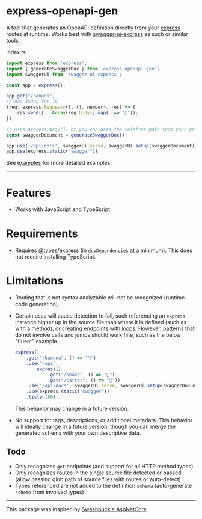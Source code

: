 express-openapi-gen
===================

A tool that generates an OpenAPI definition directly from your [express](https://github.com/expressjs/express) routes at runtime. Works best with [swagger-ui-express](https://github.com/scottie1984/swagger-ui-express) as such or similar tools.

index.ts
```javascript
import express from 'express';
import { generateSwaggerDoc } from 'express-openapi-gen';
import swaggerUi from 'swagger-ui-express';

const app = express();

app.get("/banana",
// use JSDoc for JS
(req: express.Request<{}, {}, number>, res) => {
    res.send([...Array(req.body)].map(_ => "🍌"));
});

// uses process.argv[1] or you can pass the relative path from your package.json
const swaggerDocument = generateSwaggerDoc();

app.use('/api-docs', swaggerUi.serve, swaggerUi.setup(swaggerDocument));
app.use(express.static("swagger"))
```
See [examples](/examples) for more detailed examples.

---

# Features
- Works with JavaScript and TypeScript

# Requirements
- Requires [@types/express](https://www.npmjs.com/package/@types/express) (in `devDependencies` at a minimum). This does not require installing TypeScript.

# Limitations
- Routing that is not syntax analyzable will not be recognized (runtime code generation).
- Certain uses will cause detection to fail, such referencing an `express` instance higher up in the source file than where it is defined (such as with a method), or creating endpoints with loops. However, patterns that do not involve calls and jumps should work fine, such as the below "fluent" example.

    ```javascript
    express()
        .get("/banana", () => "🍌")
        .use("/api",
            express()
                .get("/snake", () => "🐍")
                .get("/carrot", () => "🥕"))
        .use('/api-docs', swaggerUi.serve, swaggerUi.setup(swaggerDocument))
        .use(express.static("swagger"))
        .listen(80);
    ```
    This behavior may change in a future version.
- No support for tags, descriptions, or additional metadata. This behavior will ideally change in a future version, though you can merge the generated schema with your own descriptive data.

## Todo
- Only recognizes `get` endpoints (add support for all HTTP method types)
- Only recognizes routes in the single source file detected or passed (allow passing glob path of source files with routes or auto-detect)
- Types referenced are not added to the definition `schema` (auto-generate `schema` from involved types)

---

This package was inspired by [Swashbuckle.AspNetCore](https://github.com/domaindrivendev/Swashbuckle.AspNetCore)